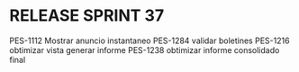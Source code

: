 # RELEASE SPRINT 37
PES-1112 Mostrar anuncio instantaneo
PES-1284 validar boletines
PES-1216 obtimizar vista generar informe
PES-1238 obtimizar informe consolidado final